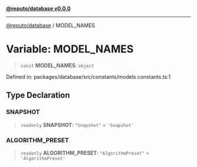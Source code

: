 [**@reputo/database v0.0.0**](../README.md)

***

[@reputo/database](../globals.md) / MODEL\_NAMES

# Variable: MODEL\_NAMES

> `const` **MODEL\_NAMES**: `object`

Defined in: packages/database/src/constants/models.constants.ts:1

## Type Declaration

### SNAPSHOT

> `readonly` **SNAPSHOT**: `"Snapshot"` = `'Snapshot'`

### ALGORITHM\_PRESET

> `readonly` **ALGORITHM\_PRESET**: `"AlgorithmPreset"` = `'AlgorithmPreset'`
